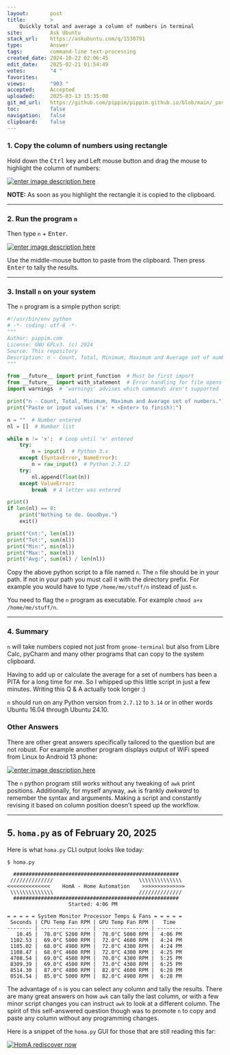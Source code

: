 ```yaml
---
layout:       post
title:        >
    Quickly total and average a column of numbers in terminal
site:         Ask Ubuntu
stack_url:    https://askubuntu.com/q/1530791
type:         Answer
tags:         command-line text-processing
created_date: 2024-10-22 02:06:45
edit_date:    2025-02-21 01:54:49
votes:        "4 "
favorites:    
views:        "903 "
accepted:     Accepted
uploaded:     2025-03-13 15:35:00
git_md_url:   https://github.com/pippim/pippim.github.io/blob/main/_posts/2024/2024-10-22-Quickly-total-and-average-a-column-of-numbers-in-terminal.md
toc:          false
navigation:   false
clipboard:    false
---
```


### 1. Copy the column of numbers using rectangle

Hold down the <kbd>Ctrl</kbd> key and Left mouse button and drag the mouse to highlight the column of numbers:

[![enter image description here][1]][1]

**NOTE:** As soon as you highlight the rectangle it is copied to the clipboard.

---

### 2. Run the program `n`

Then type `n` + <kbd>Enter</kbd>.

[![enter image description here][2]][2]

Use the middle-mouse button to paste from the clipboard. Then press <kbd>Enter</kbd> to tally the results.

---

### 3. Install `n` on your system

The `n` program is a simple python script:

``` python
#!/usr/bin/env python
# -*- coding: utf-8 -*-
"""
Author: pippim.com
License: GNU GPLv3. (c) 2024
Source: This repository
Description: n - Count, Total, Minimum, Maximum and Average set of numbers.
"""

from __future__ import print_function  # Must be first import
from __future__ import with_statement  # Error handling for file opens
import warnings  # 'warnings' advises which commands aren't supported

print("n - Count, Total, Minimum, Maximum and Average set of numbers.")
print("Paste or input values ('x' + <Enter> to finish):")

n = ""  # Number entered
nl = []  # Number list

while n != 'x':  # Loop until 'x' entered
    try:
        n = input()  # Python 3.x
    except (SyntaxError, NameError):
        n = raw_input()  # Python 2.7.12
    try:
        nl.append(float(n))
    except ValueError:
        break  # A letter was entered

print()
if len(nl) == 0:
    print("Nothing to do. Goodbye.")
    exit()

print("Cnt:", len(nl))
print("Tot:", sum(nl))
print("Min:", min(nl))
print("Max:", max(nl))
print("Avg:", sum(nl) / len(nl))

```

Copy the above python script to a file named `n`. The `n` file should be in your path. If not in your path you must call it with the directory prefix. For example you would have to type `/home/me/stuff/n` instead of just `n`.

You need to flag the `n` program as executable. For example `chmod a+x /home/me/stuff/n`.

---

### 4. Summary

`n` will take numbers copied not just from `gnome-terminal` but also from Libre Calc, pyCharm and many other programs that can copy to the system clipboard.

Having to add up or calculate the average for a set of numbers has been a PITA for a long time for me. So I whipped up this little script in just a few minutes. Writing this Q & A actually took longer :)

`n` should run on any Python version from `2.7.12` to `3.14` or in other words Ubuntu 16.04 through Ubuntu 24.10.

### Other Answers

There are other great answers specifically tailored to the question but are not robust. For example another program displays output of WiFi speed from Linux to Android 13 phone:

[![enter image description here][3]][3]

The `n` python program still works without any tweaking of `awk` print positions. Additionally, for myself anyway, `awk` is frankly *awkward* to remember the syntax and arguments. Making a script and constantly revising it based on column position doesn't speed up the workflow.


---

## 5. `homa.py` as of February 20, 2025

Here is what `homa.py` CLI output looks like today:

``` shell
$ homa.py

  ######################################################
 //////////////                            \\\\\\\\\\\\\\
<<<<<<<<<<<<<<    HomA - Home Automation    >>>>>>>>>>>>>>
 \\\\\\\\\\\\\\                            //////////////
  ######################################################
                    Started: 4:06 PM

= = = = = System Monitor Processor Temps & Fans = = = = =
 Seconds | CPU Temp Fan RPM | GPU Temp Fan RPM |   Time  
-------- | ---------------- | ---------------- | --------
   10.45 |  78.0°C 5200 RPM |  78.0°C 5000 RPM |  4:06 PM
 1102.53 |  69.0°C 5000 RPM |  72.0°C 4600 RPM |  4:24 PM
 1105.02 |  68.0°C 4900 RPM |  72.0°C 4300 RPM |  4:24 PM
 1108.47 |  68.0°C 4600 RPM |  72.0°C 4300 RPM |  4:25 PM
 4708.54 |  69.0°C 4500 RPM |  70.0°C 4300 RPM |  5:25 PM
 8309.39 |  69.0°C 4500 RPM |  73.0°C 4300 RPM |  6:25 PM
 8514.30 |  87.0°C 4800 RPM |  82.0°C 4600 RPM |  6:28 PM
 8516.54 |  85.0°C 5000 RPM |  82.0°C 4900 RPM |  6:28 PM
```

The advantage of `n` is you can select any column and tally the results. There are many great answers on how `awk` can tally the last column, or with a few minor script changes you can instruct `awk` to look at a different column. The spirit of this self-answered question though was to promote `n` to copy and paste any column without any programming changes.

Here is a snippet of the `homa.py` GUI for those that are still reading this far:

[![HomA rediscover now][4]][4]


  [1]: https://pippim.github.io/assets/img/posts/2024/UmZ1kQXE.png
  [2]: https://pippim.github.io/assets/img/posts/2024/lQKxfrA9.png
  [3]: https://pippim.github.io/assets/img/posts/2024/AfKHiY8J.png
  [4]: https://pippim.github.io/assets/img/posts/2024/65LFa46B.gif
